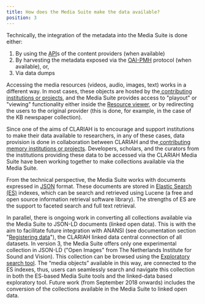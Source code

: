 ```yaml
---
title: How does the Media Suite make the data available?
position: 3
---
```


Technically, the integration of the metadata into the Media Suite is done either:

1. By using the [API](/documentation/glossary/api)s of the content providers (when available)
2. By harvesting the metadata exposed via the [OAI-PMH](/documentation/glossary/oaipmh) protocol (when available), or,
3. Via data dumps

Accessing the media resources (videos, audio, images, text) works in a different way. In most cases, these objects are hosted by the[ contributing institutions or projects](https://mediasuitedata.clariah.nl/group), and the Media Suite provides access to "playout" or "viewing" functionality either inside the [Resource viewer](</documentation/howtos/resource-viewer>), or by redirecting the users to the original provider (this is done, for example, in the case of the KB newspaper collection).

Since one of the aims of CLARIAH is to encourage and support institutions to make their data available to researchers, in any of these cases, data provision is done in collaboration between CLARIAH and the[ contributing memory institutions or projects](https://mediasuitedata.clariah.nl/group). Developers, scholars, and the curators from the institutions providing these data to be accessed via the CLARIAH Media Suite have been working together to make collections available via the Media Suite.

From the technical perspective, the Media Suite works with documents expressed in [JSON](/documentation/glossary/json) format. These documents are stored in [Elastic Search (ES)](/documentation/glossary/elastic-search) indexes, which can be search and retrieved using Lucene (a free and open source information retrieval software library). The strengths of ES are the support to faceted search and full text retrieval.

In parallel, there is ongoing work in converting all collections available via the Media Suite to JSON-LD documents (linked open data). This is with the aim to facilitate future integration with ANANSI (see documentation section "[Registering data](</documentation/faq/can-register-data>)"), the CLARIAH linked data central connection of all datasets. In version 3, the Media Suite offers only one experimental collection in JSON-LD ("Open Images" from The Netherlands Institute for Sound and Vision). This collection can be browsed using the [Exploratory search tool](</documentation/howtos/exploratory-search>). The “media objects” available in this way, are connected to the ES indexes, thus, users can seamlessly search and navigate this collection in both the ES-based Media Suite tools and the linked-data based exploratory tool. Future work (from September 2018 onwards) includes the conversion of the collections available in the Media Suite to linked open data.

​
